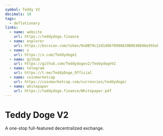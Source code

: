 ```yaml
---
symbol: Teddy V2
decimals: 18
tags:
  - deflationary
links:
  - name: website
    url: https://teddydoge.finance
  - name: explorer
    url: https://bscscan.com/token/0xDB79c12d1d0670988A39B0E48b96e955eF922d24
  - name: x
    url: https://x.com/Teddydoge1
  - name: github
    url: https://github.com/Teddydogev2/TeddydogeV2
  - name: telegram
    url: https://t.me/TeddyDoge_Official
  - name: coinmarketcap
    url: https://coinmarketcap.com/currencies/teddydoge/
  - name: whitepaper
    url: https://teddydoge.finance/Whitepaper.pdf
---
```


# Teddy Doge V2

A one-stop full-featured decentralized exchange.
